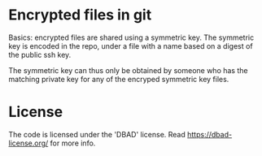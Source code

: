 # Encrypted files in git

Basics: encrypted files are shared using a symmetric key. The symmetric key is
encoded in the repo, under a file with a name based on a digest of the public
ssh key.

The symmetric key can thus only be obtained by someone who has the matching
private key for any of the encryped symmetric key files.

# License
The code is licensed under the 'DBAD' license. Read https://dbad-license.org/
for more info.


